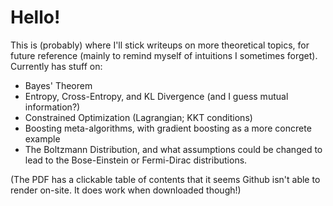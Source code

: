 # Hello!

This is (probably) where I'll stick writeups on more theoretical topics, for future reference (mainly to remind myself of intuitions I sometimes forget). Currently has stuff on:

- Bayes' Theorem
- Entropy, Cross-Entropy, and KL Divergence (and I guess mutual information?)
- Constrained Optimization (Lagrangian; KKT conditions)
- Boosting meta-algorithms, with gradient boosting as a more concrete example
- The Boltzmann Distribution, and what assumptions could be changed to lead to the Bose-Einstein or Fermi-Dirac distributions.

(The PDF has a clickable table of contents that it seems Github isn't able to render on-site. It does work when downloaded though!)